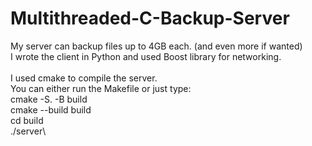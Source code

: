 # Multithreaded-C-Backup-Server

My server can backup files up to 4GB each. (and even more if wanted)\
I wrote the client in Python and used Boost library for networking. \
\
I used cmake to compile the server.\
You can either run the Makefile or just type:\
cmake -S. -B build\
cmake --build build\
cd build\
./server\
